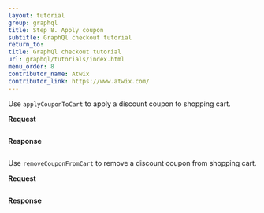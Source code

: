 ```yaml
---
layout: tutorial
group: graphql
title: Step 8. Apply coupon
subtitle: GraphQl checkout tutorial
return_to:
title: GraphQl checkout tutorial
url: graphql/tutorials/index.html
menu_order: 8
contributor_name: Atwix
contributor_link: https://www.atwix.com/
---
```


Use `applyCouponToCart` to apply a discount coupon to shopping cart.

**Request**

```text
```

**Response**

```json
```

Use `removeCouponFromCart` to remove a discount coupon from shopping cart.

**Request**

```text
```

**Response**

```json
```
